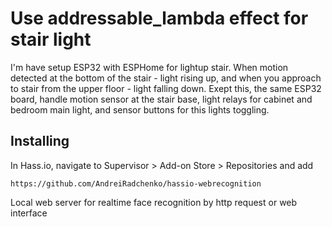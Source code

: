 # Use addressable_lambda effect for stair light
I'm have setup ESP32 with ESPHome for lightup stair. When motion detected at the bottom of the stair - light rising up, 
and when you approach to stair from the upper floor - light falling down.
Exept this, the same ESP32 board, handle motion sensor at the stair base, light relays for cabinet and bedroom main light, and sensor buttons for 
this lights toggling.

## Installing
In Hass.io, navigate to Supervisor > Add-on Store > Repositories and add

    https://github.com/AndreiRadchenko/hassio-webrecognition
  
  Local web server for realtime face recognition by http request or web interface
